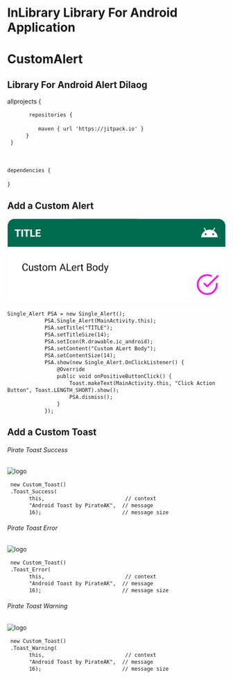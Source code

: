 # InLibrary Library For Android Application



# CustomAlert

## Library For Android Alert Dilaog   

allprojects { 


		   repositories { 
		
			  maven { url 'https://jitpack.io' } 
		  } 
  	 } 
  
  
  
    dependencies {
	        
	} 
  
  
  ## Add a Custom Alert 
  
  ![logo](https://github.com/Akash562/inLibrary/blob/master/app/ScreenShot/alert.png)
  
	Single_Alert PSA = new Single_Alert();
                PSA.Single_Alert(MainActivity.this);
                PSA.setTitle("TITLE");
                PSA.setTitleSize(14);
                PSA.setIcon(R.drawable.ic_android);
                PSA.setContent("Custom ALert Body");
                PSA.setContentSize(14);
                PSA.show(new Single_Alert.OnClickListener() {
                    @Override
                    public void onPositiveButtonClick() {
                        Toast.makeText(MainActivity.this, "Click Action Button", Toast.LENGTH_SHORT).show();
                        PSA.dismiss();
                    }
                });
		
## Add a Custom Toast

###### Pirate Toast Success  
![logo](https://github.com/Akash562/CustomAlert/blob/master/app/ScreenShot/toast%20success.png)
                 
	 new Custom_Toast()
	 .Toast_Success(
	       this,                          // context
	       "Android Toast by PirateAK",  // message
	       16);                          // message size               
	      
###### Pirate Toast Error      
![logo](https://github.com/Akash562/CustomAlert/blob/master/app/ScreenShot/toast%20error.png)

	 new Custom_Toast()
	 .Toast_Error(
	       this,                          // context
	       "Android Toast by PirateAK",  // message
	       16);                          // message size
	       
	       
###### Pirate Toast Warning	       
![logo](https://github.com/Akash562/CustomAlert/blob/master/app/ScreenShot/toast%20warning.png)

	 new Custom_Toast()
	 .Toast_Warning(
	       this,                          // context
	       "Android Toast by PirateAK",  // message
	       16);                          // message size
	       
	       
